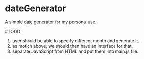 # dateGenerator
A simple date generator for my personal use.

#TODO
1. user should be able to specify different month and generate it.
2. as motion above, we should then have an interface for that.
3. separate JavaScript from HTML and put them into main.js file.
